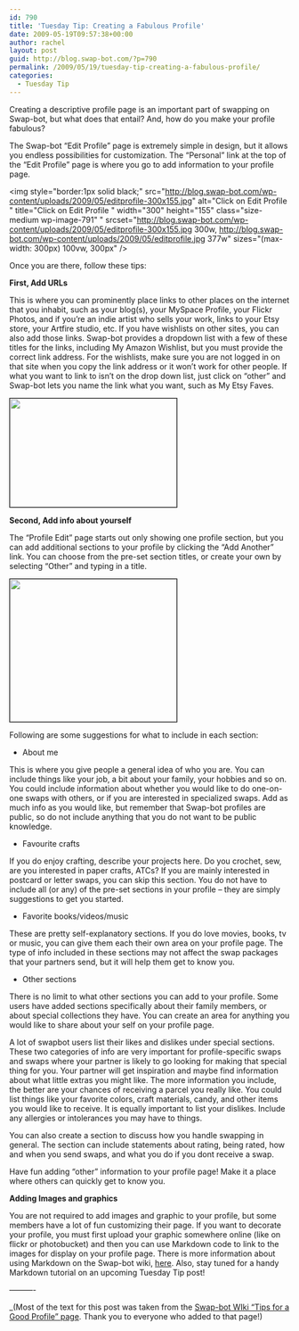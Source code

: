 ```yaml
---
id: 790
title: 'Tuesday Tip: Creating a Fabulous Profile'
date: 2009-05-19T09:57:38+00:00
author: rachel
layout: post
guid: http://blog.swap-bot.com/?p=790
permalink: /2009/05/19/tuesday-tip-creating-a-fabulous-profile/
categories:
  - Tuesday Tip
---
```

Creating a descriptive profile page is an important part of swapping on Swap-bot, but what does that entail? And, how do you make your profile fabulous?

The Swap-bot &#8220;Edit Profile&#8221; page is extremely simple in design, but it allows you endless possibilities for customization. The &#8220;Personal&#8221; link at the top of the &#8220;Edit Profile&#8221; page is where you go to add information to your profile page. 

<img style="border:1px solid black;" src="http://blog.swap-bot.com/wp-content/uploads/2009/05/editprofile-300x155.jpg" alt="Click on Edit Profile " title="Click on Edit Profile " width="300" height="155" class="size-medium wp-image-791" " srcset="http://blog.swap-bot.com/wp-content/uploads/2009/05/editprofile-300x155.jpg 300w, http://blog.swap-bot.com/wp-content/uploads/2009/05/editprofile.jpg 377w" sizes="(max-width: 300px) 100vw, 300px" />

Once you are there, follow these tips:

**First, Add URLs**

This is where you can prominently place links to other places on the internet that you inhabit, such as your blog(s), your MySpace Profile, your Flickr Photos, and if you&#8217;re an indie artist who sells your work, links to your Etsy store, your Artfire studio, etc. If you have wishlists on other sites, you can also add those links. Swap-bot provides a dropdown list with a few of these titles for the links, including My Amazon Wishlist, but you must provide the correct link address. For the wishlists, make sure you are not logged in on that site when you copy the link address or it won&#8217;t work for other people. If what you want to link to isn&#8217;t on the drop down list, just click on &#8220;other&#8221; and Swap-bot lets you name the link what you want, such as My Etsy Faves.

<img style="border:1px solid black;" src="http://blog.swap-bot.com/wp-content/uploads/2009/05/personal-300x195.jpg" alt="" title="Add URLs" width="300" height="195" class="aligncenter size-medium wp-image-792" />

**Second, Add info about yourself** 

The &#8220;Profile Edit&#8221; page starts out only showing one profile section, but you can add additional sections to your profile by clicking the &#8220;Add Another&#8221; link. You can choose from the pre-set section titles, or create your own by selecting &#8220;Other&#8221; and typing in a title. 

<img style="border:1px solid black;" src="http://blog.swap-bot.com/wp-content/uploads/2009/05/aboutme-300x256.jpg" alt="" title="Add info about yourself" width="300" height="256" class="alignnone size-medium wp-image-793" srcset="http://blog.swap-bot.com/wp-content/uploads/2009/05/aboutme-300x256.jpg 300w, http://blog.swap-bot.com/wp-content/uploads/2009/05/aboutme.jpg 470w" sizes="(max-width: 300px) 100vw, 300px" />

Following are some suggestions for what to include in each section: 

  * About me 

This is where you give people a general idea of who you are. You can include things like your job, a bit about your family, your hobbies and so on. You could include information about whether you would like to do one-on-one swaps with others, or if you are interested in specialized swaps. Add as much info as you would like, but remember that Swap-bot profiles are public, so do not include anything that you do not want to be public knowledge. 

  * Favourite crafts

If you do enjoy crafting, describe your projects here. Do you crochet, sew, are you interested in paper crafts, ATCs? If you are mainly interested in postcard or letter swaps, you can skip this section. You do not have to include all (or any) of the pre-set sections in your profile &#8211; they are simply suggestions to get you started.

  * Favorite books/videos/music

These are pretty self-explanatory sections. If you do love movies, books, tv or music, you can give them each their own area on your profile page. The type of info included in these sections may not affect the swap packages that your partners send, but it will help them get to know you.

  * Other sections

There is no limit to what other sections you can add to your profile. Some users have added sections specifically about their family members, or about special collections they have. You can create an area for anything you would like to share about your self on your profile page. 

A lot of swapbot users list their likes and dislikes under special sections. These two categories of info are very important for profile-specific swaps and swaps where your partner is likely to go looking for making that special thing for you. Your partner will get inspiration and maybe find information about what little extras you might like. The more information you include, the better are your chances of receiving a parcel you really like. You could list things like your favorite colors, craft materials, candy, and other items you would like to receive. It is equally important to list your dislikes. Include any allergies or intolerances you may have to things. 

You can also create a section to discuss how you handle swapping in general. The section can include statements about rating, being rated, how and when you send swaps, and what you do if you dont receive a swap. 

Have fun adding &#8220;other&#8221; information to your profile page! Make it a place where others can quickly get to know you. 

**Adding Images and graphics**

You are not required to add images and graphic to your profile, but some members have a lot of fun customizing their page. If you want to decorate your profile, you must first upload your graphic somewhere online (like on flickr or photobucket) and then you can use Markdown code to link to the images for display on your profile page. There is more information about using Markdown on the Swap-bot wiki, [here](http://swap-bot.pbworks.com/formatting+and+linking+on+swap-bot). Also, stay tuned for a handy Markdown tutorial on an upcoming Tuesday Tip post!

&#8212;&#8212;&#8212;-

_(Most of the text for this post was taken from the [Swap-bot WIki &#8220;Tips for a Good Profile&#8221; page](http://swap-bot.pbworks.com/Tips-for-a-good-Profile). Thank you to everyone who added to that page!)</p>